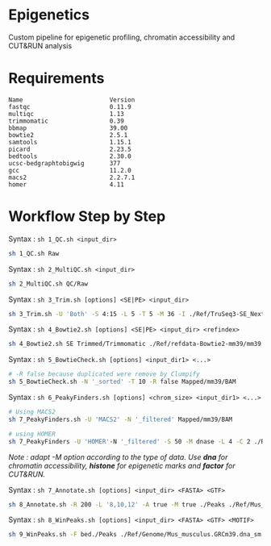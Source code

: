 # Epigenetics
Custom pipeline for epigenetic profiling, chromatin accessibility and CUT&amp;RUN analysis



# Requirements
```
Name                        Version
fastqc                      0.11.9
multiqc                     1.13
trimmomatic                 0.39
bbmap                       39.00
bowtie2                     2.5.1
samtools                    1.15.1
picard                      2.23.5
bedtools                    2.30.0
ucsc-bedgraphtobigwig       377
gcc                         11.2.0
macs2                       2.2.7.1
homer                       4.11
```

# Workflow Step by Step

Syntax : ```sh 1_QC.sh <input_dir>```  
```bash
sh 1_QC.sh Raw
```

Syntax : ```sh 2_MultiQC.sh <input_dir>```  
```bash
sh 2_MultiQC.sh QC/Raw
```

Syntax : ```sh 3_Trim.sh [options] <SE|PE> <input_dir>```  
```bash
sh 3_Trim.sh -U 'Both' -S 4:15 -L 5 -T 5 -M 36 -I ./Ref/TruSeq3-SE_NexteraPE-PE.fa:2:30:7 SE Raw
```

Syntax : ```sh 4_Bowtie2.sh [options] <SE|PE> <input_dir> <refindex>```   
```bash
sh 4_Bowtie2.sh SE Trimmed/Trimmomatic ./Ref/refdata-Bowtie2-mm39/mm39
```

Syntax : ```sh 5_BowtieCheck.sh [options] <input_dir1> <...>```  
```bash
# -R false because duplicated were remove by Clumpify
sh 5_BowtieCheck.sh -N '_sorted' -T 10 -R false Mapped/mm39/BAM 
```

Syntax : ```sh 6_PeakyFinders.sh [options] <chrom_size> <input_dir1> <...>```  
```bash
# Using MACS2
sh 7_PeakyFinders.sh -U 'MACS2' -N '_filtered' Mapped/mm39/BAM

# using HOMER
sh 7_PeakyFinders -U 'HOMER'-N '_filtered' -S 50 -M dnase -L 4 -C 2 ./Ref/mm39.chrom.sizes Mapped/mm39/BAM
```
*Note : adapt -M option according to the type of data. Use **dna** for chromatin accessibility, **histone** for epigenetic marks and **factor** for CUT&RUN.*  


Syntax : ```sh 7_Annotate.sh [options] <input_dir> <FASTA> <GTF>```  
```bash
sh 8_Annotate.sh -R 200 -L '8,10,12' -A true -M true ./Peaks ./Ref/Mus_musculus.GRCm39.dna_sm.primary_assembly.fa ./Ref/Mus_musculus.GRCm39.108.gtf
```

Syntax : ```sh 8_WinPeaks.sh [options] <input_dir> <FASTA> <GTF> <MOTIF>```  
```bash
sh 9_WinPeaks.sh -F bed./Peaks ./Ref/Genome/Mus_musculus.GRCm39.dna_sm.primary_assembly.fa ./Ref/Mus_musculus.GRCm39.108.gtf ./Motifs/FACTOR.motif
```




